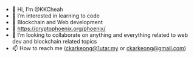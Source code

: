 - 👋 Hi, I’m @KKCheah
- 👀 I’m interested in learning to code
- 🌱 Blockchain and Web development
- 💪 https://cryptophoenix.org/phoenix/
- 💞️ I’m looking to collaborate on anything and everything related to web dev and blockchain related topics
- 📫 How to reach me (ckarkeong@1utar.my or ckarkeong@gmail.com)

<!---
KKCheah/KKCheah is a ✨ special ✨ repository because its `README.md` (this file) appears on your GitHub profile.
You can click the Preview link to take a look at your changes.
--->
